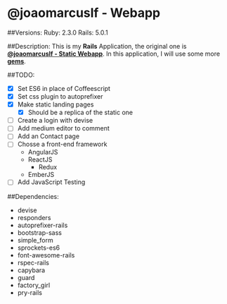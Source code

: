 # @joaomarcuslf - Webapp

##Versions:
	Ruby: 2.3.0
	Rails: 5.0.1

##Description:
This is my **Rails** Application, the original one is **[@joaomarcuslf - Static Webapp](http://joaomarcuslf.github.io/)**.
In this application, I will use some more **[gems](#dependencies)**.

##TODO:

- [x] Set ES6 in place of Coffeescript
- [x] Set css plugin to autoprefixer
- [x] Make static landing pages
	- [x] Should be a replica of the static one
- [ ] Create a login with devise
- [ ] Add medium editor to comment
- [ ] Add an Contact page
- [ ] Chosse a front-end framework
	- AngularJS
	- ReactJS
		- Redux
	- EmberJS
- [ ] Add JavaScript Testing

##Dependencies:
 - devise
 - responders
 - autoprefixer-rails
 - bootstrap-sass
 - simple_form
 - sprockets-es6
 - font-awesome-rails
 - rspec-rails
 - capybara
 - guard
 - factory_girl
 - pry-rails
